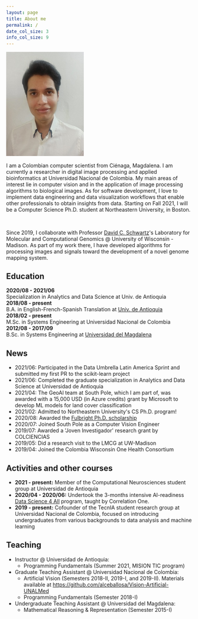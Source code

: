 ```yaml
---
layout: page
title: About me
permalink: /
date_col_size: 3
info_col_size: 9
---
```


<div class="container">
  <div class="row">
    <div class="col col-sm-3">
      <img width="210" src="assets/img/fotofb.jpg" />
    </div>
    <div class="col col-sm-9">
      <p>
        I am a Colombian computer scientist from
        Ciénaga, Magdalena. I am currently a researcher in digital image
        processing and applied bioinformatics at Universidad Nacional de
        Colombia. My main areas of interest lie in computer vision and in the application of image
        processing algorithms to biological images. As for software development,
        I love to implement data engineering and data visualization workflows
        that enable other professionals to obtain insights from data. Starting
        on Fall 2021, I will be a Computer Science Ph.D. student at Northeastern University, in
        Boston.
      </p>
    </div>
    <br />
  </div>
  <div class="row">
    <div class="col col-sm-12">
      <p>
        Since 2019, I collaborate with Professor <a href="https://genetics.wisc.edu/staff/schwartz-david/">David C. Schwartz</a>'s Laboratory
        for Molecular and Computational Genomics @ University of Wisconsin -
        Madison. As part of my work there, I have developed algorithms for
        processing images and signals toward the development of a novel genome
        mapping system.
      </p>
    </div>
  </div>
</div>

<h2>Education</h2>
<div class="container">
  <div class="row">
    <div class="col col"><strong>2020/08 - 2021/06</strong></div>
    <div class="col col-sm-{{page.info_col_size}}">
      Specialization in Analytics and Data Science at Univ. de Antioquia
    </div>
  </div>

  <div class="row">
    <div class="col col-sm-{{page.date_col_size}}"><strong>2018/08 - present</strong></div>
    <div class="col col-sm-{{page.info_col_size}}">
      B.A. in English-French-Spanish Translation at <a href="https://www.udea.edu.co/wps/portal/udea/web/inicio/unidades-academicas/idiomas/acerca-escuela/quienes-somos">Univ. de Antioquia</a>
    </div>
  </div>

  <div class="row">
    <div class="col col"><strong>2018/02 - present</strong></div>
    <div class="col col-sm-{{page.info_col_size}}">
      M.Sc. in Systems Engineering at Universidad Nacional de Colombia
    </div>
  </div>

  <div class="row">
    <div class="col col-sm-{{page.date_col_size}}"><strong>2012/08 - 2017/09</strong></div>
    <div class="col col-sm-{{page.info_col_size}}">
      B.Sc. in Systems Engineering at <a href="https://www.unimagdalena.edu.co/presentacionPrograma/Programa/2">Universidad del Magdalena</a>
    </div>
  </div>
</div>

## News

- 2021/06: Participated in the Data Umbrella Latin America Sprint and submitted my first PR to the scikit-learn project
- 2021/06: Completed the graduate specialization in Analytics and Data Science at Universidad de Antioquia
- 2021/04: The GeoAI team at South Pole, which I am part of, was awarded with a 15,000 USD (in Azure credits) grant by Microsoft to develop ML models for land cover classification
- 2021/02: Admitted to Northeastern University's CS Ph.D. program!
- 2020/08: Awarded the <a href="https://www.fulbright.edu.co/resultadosposgrados2020/">Fulbright Ph.D. scholarship</a>
- 2020/07: Joined South Pole as a Computer Vision Engineer
- 2019/07: Awarded a 'Joven Investigador' research grant by COLCIENCIAS
- 2019/05: Did a research visit to the LMCG at UW-Madison
- 2019/04: Joined the Colombia Wisconsin One Health Consortium

## Activities and other courses

- <strong>2021 - present:</strong> Member of the Computational Neurosciences student group at Universidad de Antioquia
- <strong>2020/04 - 2020/06:</strong> Undertook the 3-months intensive AI-readiness <a href="https://c1-web.correlation-one.com/">Data Science 4 All</a> program, taught by Correlation One.
- <strong>2019 - present:</strong> Cofounder of the TecnIA student research group at Universidad Nacional de Colombia, focused on introducing undergraduates from various backgrounds to data analysis and machine learning

## Teaching

- Instructor @ Universidad de Antioquia:
  - Programming Fundamentals (Summer 2021, MISION TIC program)
- Graduate Teaching Assistant @ Universidad Nacional de Colombia:
  - Artificial Vision (Semesters 2018-II, 2019-I, and 2019-II). Materials available at <https://github.com/alceballosa/Vision-Artificial-UNALMed>
  - Programming Fundamentals (Semester 2018-I)
- Undergraduate Teaching Assistant @ Universidad del Magdalena:
  - Mathematical Reasoning & Representation (Semester 2015-I)